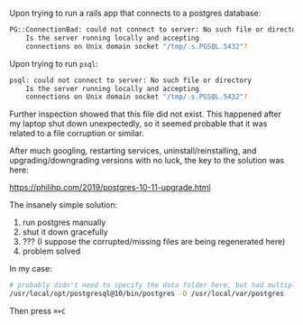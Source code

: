 Upon trying to run a rails app that connects to a postgres database:
```sh
PG::ConnectionBad: could not connect to server: No such file or directory
    Is the server running locally and accepting
    connections on Unix domain socket "/tmp/.s.PGSQL.5432"?
```

Upon trying to run `psql`:
```sh
psql: could not connect to server: No such file or directory
    Is the server running locally and accepting
    connections on Unix domain socket "/tmp/.s.PGSQL.5432"?
```

Further inspection showed that this file did not exist. This happened after my laptop shut down unexpectedly, so it seemed probable that it was related to a file corruption or similar.

After much googling, restarting services, uninstall/reinstalling, and upgrading/downgrading versions with no luck, the key to the solution was here:

https://philihp.com/2019/postgres-10-11-upgrade.html

The insanely simple solution:
1. run postgres manually
2. shut it down gracefully
3. ??? (I suppose the corrupted/missing files are being regenerated here)
4. problem solved

In my case:
```sh
# probably didn't need to specify the data folder here, but had multiples because I backed it up just in case
/usr/local/opt/postgresql@10/bin/postgres -D /usr/local/var/postgres
```
Then press `⌘+C`